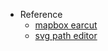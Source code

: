 - Reference
  - [mapbox earcut](https://github.com/mapbox/earcut)
  - [svg path editor](https://yqnn.github.io/svg-path-editor/)
